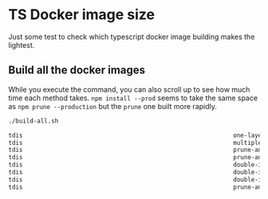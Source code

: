 # TS Docker image size

Just some test to check which typescript docker image building makes the lightest.

## Build all the docker images

While you execute the command, you can also scroll up to see how much time each method takes.
`npm install --prod` seems to take the same space as `npm prune --production` but the `prune` one built more rapidly.

```sh
./build-all.sh

tdis                                                           one-layer-container                                     905c25e4623e   2 minutes ago   109MB
tdis                                                           multiple-layer-container                                9e23def32921   2 minutes ago   109MB
tdis                                                           prune-and-single-container-and-cache-cleared            44f3b835bd21   16 hours ago    234MB
tdis                                                           prune-and-single-container                              377cdaab218f   16 hours ago    233MB
tdis                                                           double-install-and-single-container-and-cache-cleared   e2d600d82316   16 hours ago    234MB
tdis                                                           double-install-and-single-container                     97d140806f09   16 hours ago    233MB
tdis                                                           double-install-and-two-containers                       f66ec7840dff   16 hours ago    111MB
tdis                                                           prune-and-two-containers                                f66ec7840dff   16 hours ago    111MB
```

